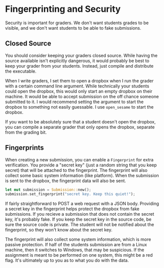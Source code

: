 # Fingerprinting and Security
Security is important for graders. We don't want students grades to be visible, and we don't want students to be able to fake submissions.

## Closed Source
You should consider keeping your graders closed source. While having the source available isn't explicitly dangerous, it would probably be best to keep your grader from your students. Instead, just compile and distribute the executable.

When I write graders, I set them to open a dropbox when I run the grader with a certain command line argument. While technically your students could open the dropbox, this would only start an empty dropbox on their machine. It would be able to accept submission on the off chance someone submitted to it. I would recommend setting the argument to start the dropbox to something not easily guessable. I use `open_sesame` to start the dropbox.

If you want to be absolutely sure that a student doesn't open the dropbox, you can compile a separate grader that only opens the dropbox, separate from the grading bit.

## Fingerprints
When creating a new submission, you can enable a `Fingerprint` for extra verification. You provide a "secret key" (just a random string that you keep secret) that will be attached to the fingerprint. The fingerprint will also collect some basic system information (like platform). When the submission is sent to the dropbox, the fingerprint data will also be sent.

```rust ,noplaypen
let mut submission = Submission::new();
submission.set_fingerprint("secret key. Keep this quiet!");
```

If fairly straightforward to POST a web request with a JSON body. Providing a secret key in the fingerprint helps protect the dropbox from fake submissions. If you recieve a submission that does not contain the secret key, it's probably fake. If you keep the secret key in the source code, be sure the source code is private. The student will not be notified about the fingerprint, so they won't know about the secret key.

The fingerprint will also collect some system information, which is more passive protection. If half of the students submission are from a Linux machine, then it switches to Windows, that may be suspicious. If the assignment is meant to be performed on one system, this might be a red flag. It's ultimately up to you as to what you do with the data.
